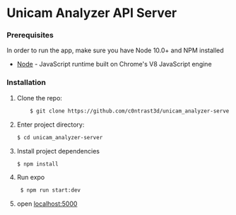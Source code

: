 # Unicam Analyzer API Server

### Prerequisites

In order to run the app, make sure you have Node 10.0+ and NPM installed
* [Node](https://nodejs.org/) - JavaScript runtime built on Chrome's V8 JavaScript engine

### Installation

1. Clone the repo: 
    ```sh
        $ git clone https://github.com/c0ntrast3d/unicam_analyzer-server.git
    ```
2. Enter project directory:
    ```sh
    $ cd unicam_analyzer-server
    ```
3. Install project dependencies
    ```sh
    $ npm install
    ```
4. Run expo
   ```sh
    $ npm run start:dev
    ```
5. open [localhost:5000](http://localhost:3300)
